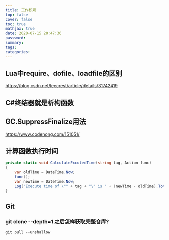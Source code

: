 ```yaml
---
title: 工作积累
top: false
cover: false
toc: true
mathjax: true
date: 2020-07-15 20:47:36
password:
summary:
tags: 
categories:
---
```


## Lua中require、dofile、loadfile的区别
https://blog.csdn.net/leecrest/article/details/31742419

## C#终结器就是析构函数

## GC.SuppressFinalize用法
https://www.codenong.com/151051/

## 计算函数执行时间
```csharp
private static void CalculateExcutedTime(string tag, Action func)
{
    var oldTime = DateTime.Now;
    func();
    var newTime = DateTime.Now;
    Log("Execute time of \"" + tag + "\" is " + (newTime - oldTime).TotalSeconds + " seconds");
}
```

## Git

### git clone --depth=1 之后怎样获取完整仓库?
`git pull --unshallow`
